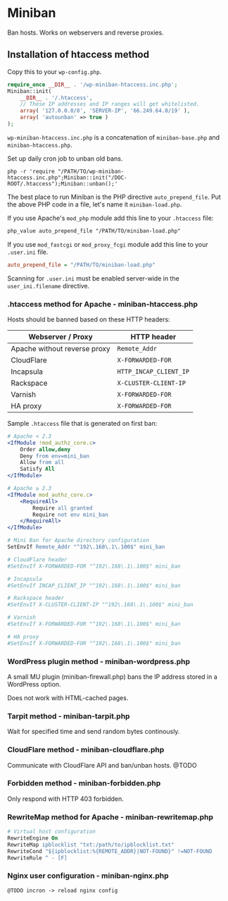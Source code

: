 # Miniban

Ban hosts. Works on webservers and reverse proxies.

## Installation of htaccess method

Copy this to your `wp-config.php`.

```php
require_once __DIR__ . '/wp-miniban-htaccess.inc.php';
Miniban::init(
    __DIR__ . '/.htaccess',
    // These IP addresses and IP ranges will get whitelisted.
    array( '127.0.0.0/8', 'SERVER-IP', '66.249.64.0/19' ),
    array( 'autounban' => true )
);
```

`wp-miniban-htaccess.inc.php` is a concatenation of `miniban-base.php` and `miniban-htaccess.php`.

Set up daily cron job to unban old bans.

```
php -r 'require "/PATH/TO/wp-miniban-htaccess.inc.php";Miniban::init("/DOC-ROOT/.htaccess");Miniban::unban();'
```

The best place to run Miniban is the PHP directive `auto_prepend_file`.
Put the above PHP code in a file, let's name it `miniban-load.php`.

If you use Apache's `mod_php` module add this line to your `.htaccess` file:

```apache
php_value auto_prepend_file "/PATH/TO/miniban-load.php"
```

If you use `mod_fastcgi` or `mod_proxy_fcgi` module add this line to your `.user.ini` file.

```ini
auto_prepend_file = "/PATH/TO/miniban-load.php"
```

Scanning for `.user.ini` must be enabled server-wide in the `user_ini.filename` directive.


### .htaccess method for Apache - miniban-htaccess.php

Hosts should be banned based on these HTTP headers:

| Webserver / Proxy            | HTTP header            |
| ---------------------------- | ---------------------- |
| Apache without reverse proxy | `Remote_Addr`          |
| CloudFlare                   | `X-FORWARDED-FOR`      |
| Incapsula                    | `HTTP_INCAP_CLIENT_IP` |
| Rackspace                    | `X-CLUSTER-CLIENT-IP`  |
| Varnish                      | `X-FORWARDED-FOR`      |
| HA proxy                     | `X-FORWARDED-FOR`      |

Sample `.htaccess` file that is generated on first ban:

```apache
# Apache < 2.3
<IfModule !mod_authz_core.c>
    Order allow,deny
    Deny from env=mini_ban
    Allow from all
    Satisfy All
</IfModule>

# Apache ≥ 2.3
<IfModule mod_authz_core.c>
    <RequireAll>
        Require all granted
        Require not env mini_ban
    </RequireAll>
</IfModule>

# Mini Ban for Apache directory configuration
SetEnvIf Remote_Addr "^192\.168\.1\.100$" mini_ban

# CloudFlare header
#SetEnvIf X-FORWARDED-FOR "^192\.168\.1\.100$" mini_ban

# Incapsula
#SetEnvIf INCAP_CLIENT_IP "^192\.168\.1\.100$" mini_ban

# Rackspace header
#SetEnvIf X-CLUSTER-CLIENT-IP "^192\.168\.1\.100$" mini_ban

# Varnish
#SetEnvIf X-FORWARDED-FOR "^192\.168\.1\.100$" mini_ban

# HA proxy
#SetEnvIf X-FORWARDED-FOR "^192\.168\.1\.100$" mini_ban
```


### WordPress plugin method - miniban-wordpress.php

A small MU plugin (miniban-firewall.php) bans the IP address stored in a WordPress option.

Does not work with HTML-cached pages.


### Tarpit method - miniban-tarpit.php

Wait for specified time and send random bytes continously.


### CloudFlare method - miniban-cloudflare.php

Communicate with CloudFlare API and ban/unban hosts.
@TODO


### Forbidden method - miniban-forbidden.php

Only respond with HTTP 403 forbidden.


### RewriteMap method for Apache - miniban-rewritemap.php

```apache
# Virtual host configuration
RewriteEngine On
RewriteMap ipblocklist "txt:/path/to/ipblocklist.txt"
RewriteCond "${ipblocklist:%{REMOTE_ADDR}|NOT-FOUND}" !=NOT-FOUND
RewriteRule ^ - [F]
```


### Nginx user configuration - miniban-nginx.php

```nginx
@TODO incron -> reload nginx config
```
